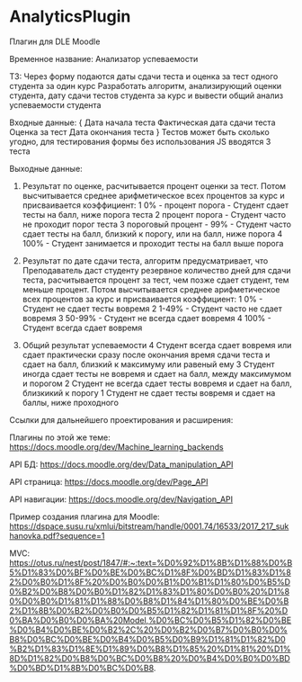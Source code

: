 # AnalyticsPlugin
Плагин для DLE Moodle

Временное название: Анализатор успеваемости

ТЗ:
Через форму подаются даты сдачи теста и оценка за тест одного студента за один курс
Разработать алгоритм, анализирующий оценки студента, дату сдачи тестов студента за курс и вывести общий анализ успеваемости студента

Входные данные:
{
Дата начала теста
Фактическая дата сдачи теста
Оценка за тест
Дата окончания теста
} Тестов может быть сколько угодно, для тестирования формы без использования JS вводятся 3 теста

Выходные данные:

1. Результат по оценке, расчитывается процент оценки за тест. Потом высчитывается среднее арифметическое всех процентов за курс и присваивается коэффициент:
1 0% - процент порога - Студент сдает тесты на балл, ниже порога теста
2 процент порога - Студент часто не проходит порог теста
3 пороговый процент - 99% - Студент часто сдает тесты на балл, близкий к порогу, или на балл, ниже порога
4 100% - Студент занимается и проходит тесты на балл выше порога

2. Результат по дате сдачи теста, алгоритм предусматривает, что Преподаватель даст студенту резервное количество дней для сдачи теста, расчитывается процент за тест, чем позже сдает студент, тем меньше процент. Потом высчитывается среднее арифметическое всех процентов за курс и присваивается коэффициент:
1 0% - Студент не сдает тесты вовремя
2 1-49% - Студент часто не сдает вовремя
3 50-99% - Студент не всегда сдает вовремя
4 100% - Студент всегда сдает вовремя

3. Общий результат успеваемости
4 Студент всегда сдает вовремя или сдает практически сразу после окончания время сдачи теста и сдает на балл, близкий к максимуму или равеный ему
3 Студент иногда сдает тесты не вовремя и сдает на балл, между максимумом и порогом
2 Студент не всегда сдает тесты вовремя и сдает на балл, близкикий к порогу
1 Студент не сдает тесты вовремя и сдает на баллы, ниже проходного

Ссылки для дальнейшего проектирования и расширения:

Плагины по этой же теме: https://docs.moodle.org/dev/Machine_learning_backends

API БД: https://docs.moodle.org/dev/Data_manipulation_API

API страница: https://docs.moodle.org/dev/Page_API

API навигации: https://docs.moodle.org/dev/Navigation_API

Пример создания плагина для Moodle: https://dspace.susu.ru/xmlui/bitstream/handle/0001.74/16533/2017_217_sukhanovka.pdf?sequence=1

MVC: https://otus.ru/nest/post/1847/#:~:text=%D0%92%D1%8B%D1%88%D0%B5%D1%83%D0%BF%D0%BE%D0%BC%D1%8F%D0%BD%D1%83%D1%82%D0%B0%D1%8F%20%D0%B0%D0%B1%D0%B1%D1%80%D0%B5%D0%B2%D0%B8%D0%B0%D1%82%D1%83%D1%80%D0%B0%20%D1%80%D0%B0%D1%81%D1%88%D0%B8%D1%84%D1%80%D0%BE%D0%B2%D1%8B%D0%B2%D0%B0%D0%B5%D1%82%D1%81%D1%8F%20%D0%BA%D0%B0%D0%BA%20Model,%D0%BC%D0%B5%D1%82%D0%BE%D0%B4%D0%BE%D0%B2%2C%20%D0%B2%D0%B7%D0%B0%D0%B8%D0%BC%D0%BE%D0%B4%D0%B5%D0%B9%D1%81%D1%82%D0%B2%D1%83%D1%8E%D1%89%D0%B8%D1%85%20%D1%81%20%D1%8D%D1%82%D0%B8%D0%BC%D0%B8%20%D0%B4%D0%B0%D0%BD%D0%BD%D1%8B%D0%BC%D0%B8.